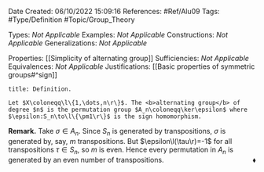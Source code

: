 <div class="topSpace"></div>

Date Created: 06/10/2022 15:09:16
References: #Ref/Alu09
Tags: #Type/Definition #Topic/Group_Theory

Types: <i>Not Applicable</i>
Examples: <i>Not Applicable</i>
Constructions: <i>Not Applicable</i>
Generalizations: <i>Not Applicable</i>

Properties: [[Simplicity of alternating group]]
Sufficiencies: <i>Not Applicable</i>
Equivalences: <i>Not Applicable</i>
Justifications: [[Basic properties of symmetric groups#^sign]]

``` ad-Definition
title: Definition.

Let $X\coloneqq\l\{1,\dots,n\r\}$. The <b>alternating group</b> of degree $n$ is the permutation group $A_n\coloneqq\ker\epsilon$ where $\epsilon:S_n\to\l\{\pm1\r\}$ is the sign homomorphism.

```

<b>Remark.</b> Take $\sigma\in A_n$. Since $S_n$ is generated by transpositions, $\sigma$ is generated by, say, $m$ transpositions. But $\epsilon\l(\tau\r)=-1$ for all transpositions $\tau\in S_n$, so $m$ is even. Hence every permutation in $A_n$ is generated by an even number of transpositions.<span style="float:right;">$\blacklozenge$</span>

